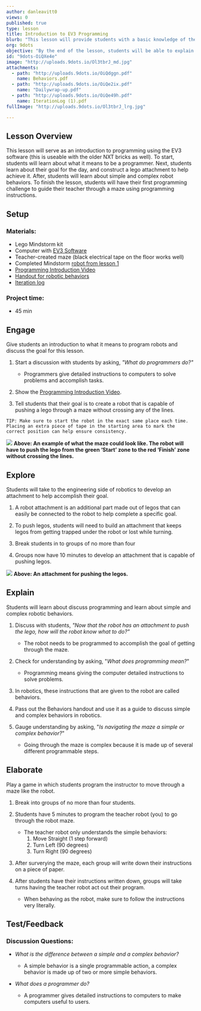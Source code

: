 ```yaml
---
author: danleavitt0
views: 0
published: true
type: lesson
title: Introduction to EV3 Programming
blurb: "This lesson will provide students with a basic knowledge of the #programming process and introduce them to the #Lego #Mindstorm software."
org: 9dots
objective: "By the end of the lesson, students will be able to explain what a programmer is, define a simple behavior, and write a program capable of navigating their robot through a simple maze."
id: "9dots-OiQXe4e"
image: "http://uploads.9dots.io/Ol3tbrJ_md.jpg"
attachments: 
  - path: "http://uploads.9dots.io/OiQdggn.pdf"
    name: Behaviors.pdf
  - path: "http://uploads.9dots.io/OiQe2ix.pdf"
    name: "Dailywrap-up.pdf"
  - path: "http://uploads.9dots.io/OiQe49h.pdf"
    name: IterationLog (1).pdf
fullImage: "http://uploads.9dots.io/Ol3tbrJ_lrg.jpg"

---
```


## Lesson Overview
This lesson will serve as an introduction to programming using the EV3 software (this is useable with the older NXT bricks as well). To start, students will learn about what it means to be a programmer. Next, students learn about their goal for the day, and construct a lego attachment to help achieve it. After, students will learn about simple and complex robot behaviors. To finish the lesson, students will have their first programming challenge to guide their teacher through a maze using programming instructions.

## Setup

### Materials:

- Lego Mindstorm kit
- Computer with [EV3 Software](http://www.lego.com/en-us/mindstorms/downloads/software/ddsoftwaredownload/download-software/) 
- Teacher-created maze (black electrical tape on the floor works well)
- Completed Mindstorm [robot from lesson 1](http://www.9dots.io/9dots/OJ8iMiY)
- [Programming Introduction Video](http://www.education.rec.ri.cmu.edu/previews/robot_c_products/teaching_rc_lego_v2_preview/fundamentals/introtoprogramming/videos/fundamentals1.html)
- [Handout for robotic behaviors](http://uploads.9dots.io/OiQdggn.pdf) 
- [Iteration log](http://uploads.9dots.io/OiQe49h.pdf)

### Project time:

- 45 min
    
    
## Engage
Give students an introduction to what it means to program robots and discuss the goal for this lesson.

1. Start a discussion with students by asking, _"What do programmers do?"_
	- Programmers give detailed instructions to computers to solve problems and accomplish tasks.  

2. Show the [Programming Introduction Video](http://www.education.rec.ri.cmu.edu/previews/robot_c_products/teaching_rc_lego_v2_preview/fundamentals/introtoprogramming/videos/fundamentals1.html).

3. Tell students that their goal is to create a robot that is capable of pushing a lego through a maze without crossing any of the lines. 

```
TIP: Make sure to start the robot in the exact same place each time. Placing an extra piece of tape in the starting area to mark the correct position can help ensure consistency.
```

![](http://uploads.9dots.io/OiQa9tW_md.jpg)
**Above: An example of what the maze could look like. The robot will have to push the lego from the green ‘Start’ zone to the red ‘Finish’  zone without crossing the lines.**

## Explore
Students will take to the engineering side of robotics to develop an attachment to help accomplish their goal.

1. A robot attachment is an additional part made out of legos that can easily be connected to the robot to help complete a specific goal. 

2. To push legos, students will need to build an attachment that keeps legos from getting trapped under the robot or lost while turning.

3. Break students in to groups of no more than four

4. Groups now have 10 minutes to develop an attachment that is capable of pushing legos.

![](http://uploads.9dots.io/OiQb3yI_md.jpg) 
**Above: An attachment for pushing the legos.**

## Explain
Students will learn about discuss programming and learn about simple and complex robotic behaviors.

1. Discuss with students, _"Now that the robot has an attachment to push the lego, how will the robot know what to do?"_
	- The robot needs to be programmed to accomplish the goal of getting through the maze.

2. Check for understanding by asking, "_What does programming mean?_"
	- Programming means giving the computer detailed instructions to solve problems.  

3. In robotics, these instructions that are given to the robot are called behaviors.

4. Pass out the Behaviors handout and use it as a guide to discuss simple and complex behaviors in robotics.

5. Gauge understanding by asking, "_Is navigating the maze a simple or complex behavior?_"
	- Going through the maze is complex because it is made up of several different programmable steps.

## Elaborate
Play a game in which students program the instructor to move through a maze like the robot.

1. Break into groups of no more than four students. 

2. Students have 5 minutes to program the teacher robot (you) to go through the robot maze. 
	- The teacher robot only understands the simple behaviors:
		1. Move Straight (1 step forward)
		2. Turn Left (90 degrees)
		3. Turn Right (90 degrees)
 
3. After surverying the maze, each group will write down their instructions on a piece of paper. 

4. After students have their instructions written down, groups will take turns having the teacher robot act out their program. 
	- When behaving as the robot, make sure to follow the instructions very literally.

## Test/Feedback 

### Discussion Questions:

- _What is the difference between a simple and a complex behavior?_
	- A simple behavior is a single programmable action, a complex behavior is made up of two or more simple behaviors.
    
- _What does a programmer do?_
	- A programmer gives detailed instructions to computers to make computers useful to users.
